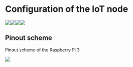 # Configuration of the IoT node

![](https://img.shields.io/github/issues/joabsilva/tcc-sdn-iot-onos)![](https://img.shields.io/github/forks/joabsilva/tcc-sdn-iot-onos)![](https://img.shields.io/github/stars/joabsilva/tcc-sdn-iot-onos)![](https://img.shields.io/github/license/joabsilva/tcc-sdn-iot-onos)

## Pinout scheme

Pinout scheme of the Raspberry Pi 3

![](https://drive.google.com/file/d/16thwzfsJkCGBru3KK13cxg_3BsqLkjfF/view?usp=sharing)


